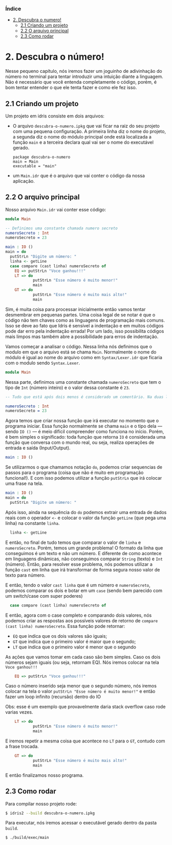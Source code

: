 ### Índice

- [2. Descubra o numero!](#2-descubra-o-numero)
  - [2.1 Criando um projeto](#21-criando-um-projeto)
  - [2.2 O arquivo principal](#22-o-arquivo-principal)
  - [2.3 Como rodar](#23-como-rodar)

# 2. Descubra o número!

Nesse pequeno capítulo, nós iremos fazer um joguinho de adivinhação do número no terminal para tentar introduzir uma intuição diante a linguagem. Não é necessário que você entenda completamente o código, porém, é bom tentar entender o que ele tenta fazer e como ele fez isso.

## 2.1 Criando um projeto

Um projeto em idris consiste em dois arquivos:

- O arquivo `descubra-o-numero.ipkg` que vai ficar na raiz do seu projeto com uma pequena configuração. A primeira linha diz o nome do projeto, a segunda diz o nome do módulo principal onde está localizada a função `main` e a terceira declara qual vai ser o nome do executável gerado.
  ```ipkg
  package descubra-o-numero
  main = Main
  executable = "main"
  ```

- um `Main.idr` que é o arquivo que vai conter o código da nossa aplicação. 

## 2.2 O arquivo principal

Nosso arquivo `Main.idr` vai conter esse código:

```idris
module Main

-- Definimos uma constante chamada numero secreto
numeroSecreto : Int 
numeroSecreto = 23

main : IO ()
main = do
  putStrLn "Digite um número: "
  linha <- getLine
  case compare (cast linha) numeroSecreto of 
    EQ => putStrLn "Voce ganhou!!!" 
    LT => do
            putStrLn "Esse número é muito menor!"
            main
    GT => do
            putStrLn "Esse número é muito mais alto!"
            main
```

Sim, é muita coisa para processar inicialmente então vamos tentar desmembrar em pequenas partes. Uma coisa legal de se notar é que o código não tem chaves como as linguagens de programação mais comuns. Isso se deve ao fato que Idris é sensível a indentação e em muitos códigos pode dar erro pela indentação errada! Por um lado, isso possibilita códigos mais limpos mas também abre a possibilidade para erros de indentação. 

Vamos começar a analisar o código. Nessa linha nós definimos que o modulo em que o arquivo está se chama `Main`. Normalmente o nome do módulo é igual ao nome do arquivo como em `Syntax/Lexer.idr` que ficaria com o modulo sendo `Syntax.Lexer`.

```idris
module Main
```

Nessa parte, definimos uma constante chamada `numeroSecreto` que tem o tipo de `Int` (número inteiro) e o valor dessa constante é `23`.

```idris
-- Tudo que está após dois menos é considerado um comentário. Na duas linhas abaixo definimos uma constante chamada numero secreto com tipo Int.

numeroSecreto : Int 
numeroSecreto = 23
```

Agora temos que criar nossa função que irá executar no momento que o programa iniciar. Essa função normalmente se chama `main` e o tipo dela — sendo `IO ()` — é meio difícil compreender como funciona no início. Porém, é bem simples o significado: toda função que retorna `IO` é considerada uma função que conversa com o mundo real, ou seja, realiza operações de entrada e saída (Input/Output).

```idris
main : IO ()
```

Se utilizarmos o que chamamos notação `do`, podemos criar sequencias de passos para o programa (coisa que não é muito em programação funcional!). E com isso podemos utilizar a função `putStrLn` que irá colocar uma frase na tela.

```idris
main : IO ()
main = do
  putStrLn "Digite um número: "
```

Após isso, ainda na sequência do `do` podemos extrair uma entrada de dados reais com o operador `<-` e colocar o valor da função `getLine` (que pega uma linha) na constante `linha`.

```idris
  linha <- getLine
```

E então, no final de tudo temos que comparar o valor de `linha` e `numeroSecreto`. Porém, temos um grande problema! O formato da linha que conseguimos é um texto e não um número. E diferente de como acontece em linguagens dinâmicas, não conseguimos comparar `String` (texto) e `Int` (número). Então, para resolver esse problema, nós podemos utilizar a função `cast` em linha que irá transformar de forma segura nosso valor de texto para número.

E então, tendo o valor `cast linha` que é um número e `numeroSecreto`, podemos comparar os dois e botar em um `case` (sendo bem parecido com um switch/case com super poderes)

```idris
  case compare (cast linha) numeroSecreto of 
```

E então, agora com o case completo e comparando dois valores, nós podemos criar as respostas aos possíveis valores de retorno de `compare (cast linha) numeroSecreto`. Essa função pode retornar:

- `EQ` que indica que os dois valores são iguais;
- `GT` que indica que o primeiro valor é maior que o segundo;
- `LT` que indica que o primeiro valor é menor que o segundo

As ações que vamos tomar em cada caso são bem simples. Caso os dois números sejam iguais (ou seja, retornam EQ). Nós iremos colocar na tela `Voce ganhou!!!`
```idris
    EQ => putStrLn "Voce ganhou!!!" 
```

Caso o número inserido seja menor que o segundo número, nós iremos colocar na tela o valor `putStrLn "Esse número é muito menor!"` e então fazer um loop infinito (recursão) dentro do IO

Obs: esse é um exemplo que provavelmente daria stack overflow caso rode varias vezes.

```idris
    LT => do
            putStrLn "Esse número é muito menor!"
            main
```

E iremos repetir a mesma coisa que acontece no `LT` para o `GT`, contudo com a frase trocada.

```idris
    GT => do
            putStrLn "Esse número é muito mais alto!"
            main
```

E então finalizamos nosso programa.

## 2.3 Como rodar 

Para compilar nosso projeto rode:
```bash
$ idris2 --build descubra-o-numero.ipkg
```

Para executar, nós iremos acessar o executável gerado dentro da pasta `build`.

```bash
$ ./build/exec/main
```
